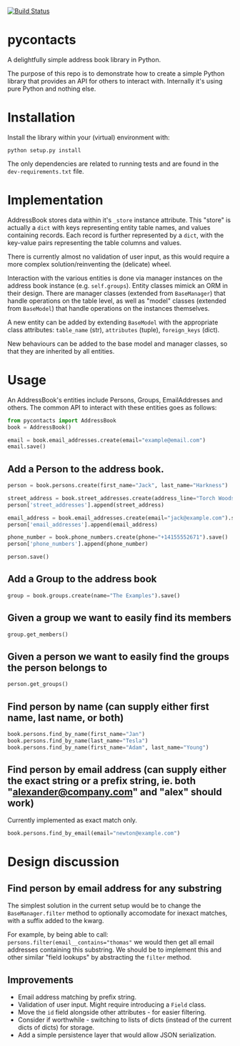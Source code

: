 [![Build Status](https://drone.io/github.com/kibernick/pycontacts/status.png)](https://drone.io/github.com/kibernick/pycontacts/latest)

# pycontacts

A delightfully simple address book library in Python.

The purpose of this repo is to demonstrate how to create a simple Python library that provides an API for others to interact with. Internally it's using pure Python and nothing else.

# Installation

Install the library within your (virtual) environment with:

`python setup.py install`

The only dependencies are related to running tests and are found in the `dev-requirements.txt` file.

# Implementation

AddressBook stores data within it's `_store` instance attribute. This "store" is actually a `dict` with keys representing entity table names, and values containing records. Each record is further represented by a `dict`, with the key-value pairs representing the table columns and values.

There is currently almost no validation of user input, as this would require a more complex solution/reinventing the (delicate) wheel.

Interaction with the various entities is done via manager instances on the address book instance (e.g. `self.groups`). Entity classes mimick an ORM in their design. There are manager classes (extended from `BaseManager`) that handle operations on the table level, as well as "model" classes (extended from `BaseModel`) that handle operations on the instances themselves.
 
A new entity can be added by extending `BaseModel` with the appropriate class attributes: `table_name` (str), `attributes` (tuple), `foreign_keys` (dict).

New behaviours can be added to the base model and manager classes, so that they are inherited by all entities.

# Usage

An AddressBook's entities include Persons, Groups, EmailAddresses and others. The common API to interact with these entities goes as follows:

```python
from pycontacts import AddressBook
book = AddressBook()

email = book.email_addresses.create(email="example@email.com")
email.save()
```

## Add a Person to the address book.

```python
person = book.persons.create(first_name="Jack", last_name="Harkness")

street_address = book.street_addresses.create(address_line="Torch Woods 12").save()
person['street_addresses'].append(street_address)

email_address = book.email_addresses.create(email="jack@example.com").save()
person['email_addresses'].append(email_address)

phone_number = book.phone_numbers.create(phone="+14155552671").save()
person['phone_numbers'].append(phone_number)

person.save()
```

## Add a Group to the address book

```python
group = book.groups.create(name="The Examples").save()
```

## Given a group we want to easily find its members

```python
group.get_members()
```

## Given a person we want to easily find the groups the person belongs to

```python
person.get_groups()
```

## Find person by name (can supply either first name, last name, or both)

```python
book.persons.find_by_name(first_name="Jan")
book.persons.find_by_name(last_name="Tesla")
book.persons.find_by_name(first_name="Adam", last_name="Young")
```

## Find person by email address (can supply either the exact string or a prefix string, ie. both "alexander@company.com" and "alex" should work)

Currently implemented as exact match only.

```python
book.persons.find_by_email(email="newton@example.com")
```

# Design discussion

## Find person by email address for any substring

The simplest solution in the current setup would be to change the `BaseManager.filter` method to optionally accomodate for inexact matches, with a suffix added to the kwarg.

For example, by being able to call: `persons.filter(email__contains="thomas"` we would then get all email addresses containing this substring. We should be to implement this and other similar "field lookups" by abstracting the `filter` method.

## Improvements

* Email address matching by prefix string.
* Validation of user input. Might require introducing a `Field` class.
* Move the `id` field alongside other attributes - for easier filtering.
* Consider if worthwhile - switching to lists of dicts (instead of the current dicts of dicts) for storage.
* Add a simple persistence layer that would allow JSON serialization.
